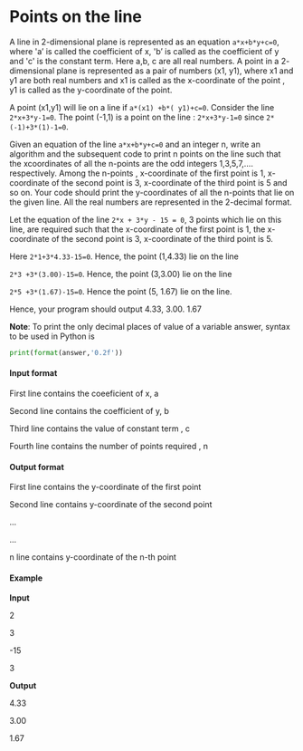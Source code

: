 # Points on the line

A line in 2-dimensional plane is represented as an equation `a*x+b*y+c=0`,
where 'a’ is called the coefficient of x, 'b’ is called as the coefficient of y and 'c'
is the constant term. Here a,b, c are all real numbers. A point in a 2-
dimensional plane is represented as a pair of numbers (x1, y1), where x1 and y1
are both real numbers and x1 is called as the x-coordinate of the point , y1 is
called as the y-coordinate of the point.

A point (x1,y1) will lie on a line if `a*(x1) +b*( y1)+c=0`. Consider the line
`2*x+3*y-1=0`. The point (-1,1) is a point on the line : `2*x+3*y-1=0` since `2*(-1)+3*(1)-1=0`.

Given an equation of the line `a*x+b*y+c=0` and an integer n, write an algorithm
and the subsequent code to print n points on the line such that the xcoordinates
of all the n-points are the odd integers 1,3,5,7,…. respectively.
Among the n-points , x-coordinate of the first point is 1, x-coordinate of the
second point is 3, x-coordinate of the third point is 5 and so on. Your code
should print the y-coordinates of all the n-points that lie on the given line. All
the real numbers are represented in the 2-decimal format.

Let the equation of the line `2*x + 3*y - 15 = 0`, 3 points which lie on this line, are
required such that the x-coordinate of the first point is 1, the x-coordinate of the
second point is 3, x-coordinate of the third point is 5.

Here `2*1+3*4.33-15=0`. Hence, the point (1,4.33) lie on the line

`2*3 +3*(3.00)-15=0`. Hence, the point (3,3.00) lie on the line

`2*5 +3*(1.67)-15=0`. Hence the point (5, 1.67) lie on the line.

Hence, your program should output 4.33, 3.00. 1.67

**Note**: To print the only decimal places of value of a variable answer, syntax to
be used in Python is

```python
print(format(answer,'0.2f'))
```

#### Input format

First line contains the coeeficient of x, a

Second line contains the coefficient of y, b

Third line contains the value of constant term , c

Fourth line contains the number of points required , n

#### Output format

First line contains the y-coordinate of the first point

Second line contains y-coordinate of the second point

...

...

n line contains y-coordinate of the n-th point

#### Example

**Input**

2

3

-15

3

**Output**

4.33

3.00

1.67
